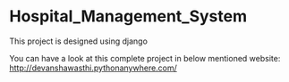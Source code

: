 # Hospital_Management_System

This project is designed using django

You can have a look at this complete project in below mentioned website:
            http://devanshawasthi.pythonanywhere.com/

